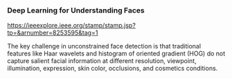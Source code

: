 ### Deep Learning for Understanding Faces

https://ieeexplore.ieee.org/stamp/stamp.jsp?tp=&arnumber=8253595&tag=1


 The key challenge in unconstrained face detection is that traditional features like Haar wavelets and histogram of oriented gradient (HOG) do not capture salient facial information at different resolution, viewpoint, illumination, expression, skin color, occlusions, and cosmetics conditions. 
